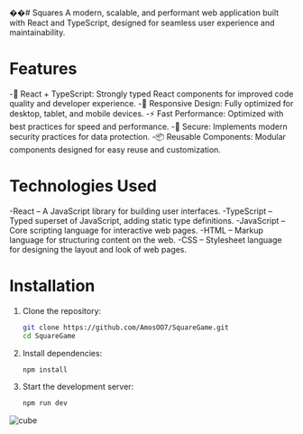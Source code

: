 ��#   S q u a r e s 
 
 A modern, scalable, and performant web application built with React and TypeScript, designed for seamless user experience and maintainability.

# Features
-🌟 React + TypeScript: Strongly typed React components for improved code quality and developer experience.
-📱 Responsive Design: Fully optimized for desktop, tablet, and mobile devices.
-⚡ Fast Performance: Optimized with best practices for speed and performance.
-🔐 Secure: Implements modern security practices for data protection.
-📦 Reusable Components: Modular components designed for easy reuse and customization.

# Technologies Used
-React – A JavaScript library for building user interfaces.
-TypeScript – Typed superset of JavaScript, adding static type definitions.
-JavaScript – Core scripting language for interactive web pages.
-HTML – Markup language for structuring content on the web.
-CSS – Stylesheet language for designing the layout and look of web pages.

# Installation
1. Clone the repository:
   ```bash
   git clone https://github.com/AmosOO7/SquareGame.git
   cd SquareGame
   ```
2. Install dependencies:
   ```bash
   npm install
   ```
3. Start the development server:
   ```bash
   npm run dev
   ```


![cube](https://github.com/user-attachments/assets/313cb117-eff2-45db-a8e8-08207c7ea07c)
